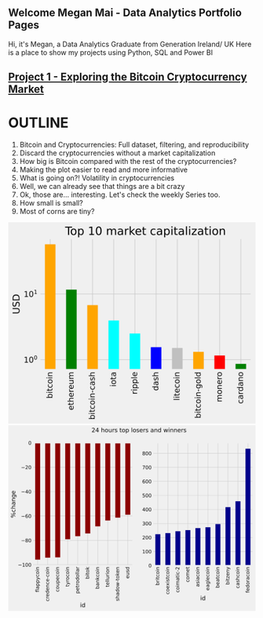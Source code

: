 
## Welcome Megan Mai - Data Analytics Portfolio Pages
Hi, it's Megan, a Data Analytics Graduate from Generation Ireland/ UK
Here is a place to show my projects using Python, SQL and Power BI

## [Project 1 - Exploring the Bitcoin Cryptocurrency Market](https://app.datacamp.com/workspace/w/d0972485-378c-4ed4-ae66-8032d84d8248)
# OUTLINE
1. Bitcoin and Cryptocurrencies: Full dataset, filtering, and reproducibility
2. Discard the cryptocurrencies without a market capitalization
3. How big is Bitcoin compared with the rest of the cryptocurrencies?
4. Making the plot easier to read and more informative
5. What is going on?! Volatility in cryptocurrencies
6. Well, we can already see that things are a bit crazy
7. Ok, those are... interesting. Let's check the weekly Series too.
8. How small is small?
9. Most of corns are tiny?

![](images/Image-top%2010.svg)
![](images/Image-winner%20and%20loser.svg)

